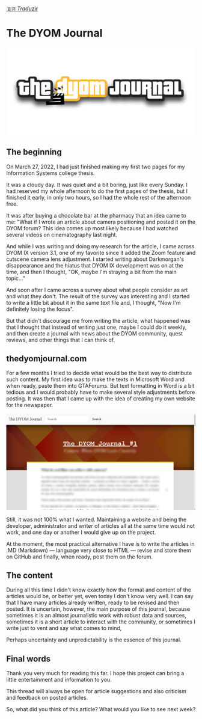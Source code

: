 ###### [:brazil: Traduzir](Portuguese.MD)

# The DYOM Journal

![logo](../LOGO.png)

## The beginning

On March 27, 2022, I had just finished making my first two pages for my Information Systems college thesis.

It was a cloudy day. It was quiet and a bit boring, just like every Sunday. I had reserved my whole afternoon to do the first pages of the thesis, but I finished it early, in only two hours, so I had the whole rest of the afternoon free.

It was after buying a chocolate bar at the pharmacy that an idea came to me: "What if I wrote an article about camera positioning and posted it on the DYOM forum? This idea comes up most likely because I had watched several videos on cinematography last night.

And while I was writing and doing my research for the article, I came across DYOM IX version 3.1, one of my favorite since it added the Zoom feature and cutscene camera lens adjustment. I started writing about Darkmorgan's disappearance and the hiatus that DYOM IX development was on at the time, and then I thought, "OK, maybe I'm straying a bit from the main topic..."

And soon after I came across a survey about what people consider as art and what they don't. The result of the survey was interesting and I started to write a little bit about it in the same text file and, I thought, "Now I'm definitely losing the focus".

But that didn't discourage me from writing the article, what happened was that I thought that instead of writing just one, maybe I could do it weekly, and then create a journal with news about the DYOM community, quest reviews, and other things that I can think of.

## thedyomjournal.com

For a few months I tried to decide what would be the best way to distribute such content. My first idea was to make the texts in Microsoft Word and when ready, paste them into GTAForums. But text formatting in Word is a bit tedious and I would probably have to make several style adjustments before posting. It was then that I came up with the idea of creating my own website for the newspaper.

![site](images/site.png)

Still, it was not 100% what I wanted. Maintaining a website and being the developer, administrator and writer of articles all at the same time would not work, and one day or another I would give up on the project.

At the moment, the most practical alternative I have is to write the articles in .MD (Markdown) &mdash; language very close to HTML &mdash; revise and store them on GitHub and finally, when ready, post them on the forum.

## The content

During all this time I didn't know exactly how the format and content of the articles would be, or better yet, even today I don't know very well. I can say that I have many articles already written, ready to be revised and then posted. It is uncertain, however, the main purpose of this journal, because sometimes it is an almost journalistic work with robust data and sources, sometimes it is a short article to interact with the community, or sometimes I write just to vent and say what comes to mind,

Perhaps uncertainty and unpredictability is the essence of this journal.

## Final words

Thank you very much for reading this far. I hope this project can bring a little entertainment and information to you.

This thread will always be open for article suggestions and also criticism and feedback on posted articles.

So, what did you think of this article? What would you like to see next week?

